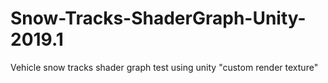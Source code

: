 # Snow-Tracks-ShaderGraph-Unity-2019.1
Vehicle snow tracks shader graph test using unity "custom render texture"
